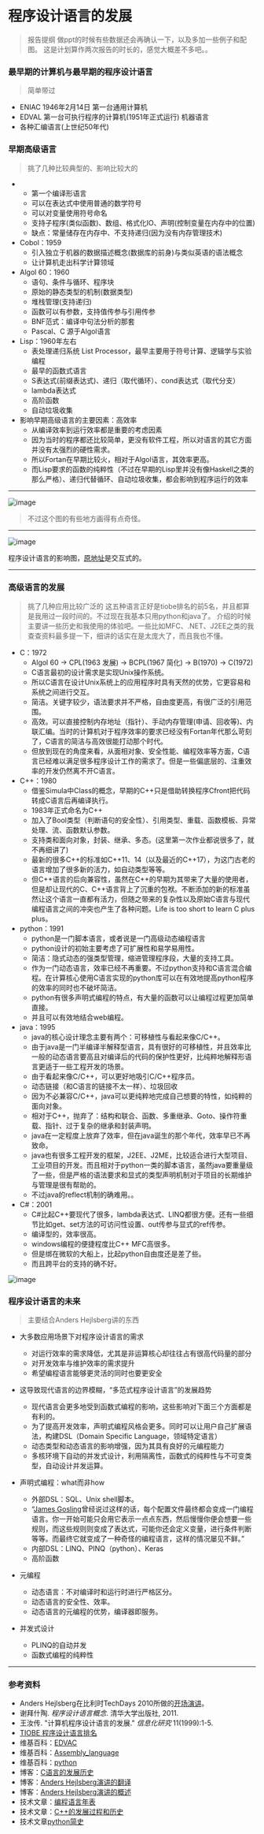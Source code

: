 # 程序设计语言的发展

> 报告提纲
> 做ppt的时候有些数据还会再确认一下，以及多加一些例子和配图。
> 这是计划算作两次报告的时长的，感觉大概差不多吧。。

### 最早期的计算机与最早期的程序设计语言 
> 简单带过

* ENIAC 1946年2月14日 第一台通用计算机
* EDVAL 第一台可执行程序的计算机(1951年正式运行) 机器语言
* 各种汇编语言(上世纪50年代)

### 早期高级语言 
> 挑了几种比较典型的、影响比较大的

* ​
  * 第一个编译形语言
  * 可以在表达式中使用普通的数学符号
  * 可以对变量使用符号命名
  * 支持子程序(类似函数)、数组、格式化IO、声明(控制变量在内存中的位置)
  * 缺点：常量储存在内存中、不支持递归(因为没有内存管理技术)
* Cobol：1959
  * 引入独立于机器的数据描述概念(数据库的前身)与类似英语的语法概念
  * 让计算机走出科学计算领域
* Algol 60：1960
  * 语句、条件与循环、程序块
  * 原始的静态类型的机制(数据类型)
  * 堆栈管理(支持递归)
  * 函数可以有参数，支持值传参与引用传参
  * BNF范式：编译中句法分析的那套
  * Pascal、C 源于Algol语言
* Lisp：1960年左右
  * 表处理递归系统 List Processor，最早主要用于符号计算、逻辑学与实验编程
  * 最早的函数式语言
  * S表达式(前缀表达式)、递归（取代循环）、cond表达式（取代分支）
  * lambda表达式
  * 高阶函数
  * 自动垃圾收集
* 影响早期高级语言的主要因素：高效率
  * 从编译效率到运行效率都是重要的考虑因素
  * 因为当时的程序都还比较简单，更没有软件工程，所以对语言的其它方面并没有太强烈的硬性需求。
  * 所以Fortan在早期比较火，相对于Algol语言，其效率更高。
  * 而Lisp要求的函数的纯粹性（不过在早期的Lisp里并没有像Haskell之类的那么严格）、递归代替循环、自动垃圾收集，都会影响到程序运行的效率


------


![image](https://github.com/Erutan-pku/oo/blob/master/pic/程序设计语言的发展关系图.jpeg?raw=true)

<!-- 图原地址：http://s13.sinaimg.cn/large/50d442d8x92d052ab23dc&690 -->

> 不过这个图的有些地方画得有点奇怪。

------

![image](https://github.com/Erutan-pku/oo/blob/master/pic/程序设计语言的影响图.png?raw=true)

<!-- 图原地址：http://img.blog.csdn.net/20130718155606937 -->

程序设计语言的影响图，[原地址](https://exploringdata.github.io/vis/programming-languages-influence-network/)是交互式的。

------

### 高级语言的发展

> 挑了几种应用比较广泛的
> 这五种语言正好是tiobe排名的前5名，并且都算是我用过一段时间的。不过现在我基本只用python和java了。
> 介绍的时候主要讲一些历史和我使用的体验吧。一些比如MFC、.NET、J2EE之类的我查查资料最多提一下，细讲的话实在是太庞大了，而且我也不懂。

* C：1972
  * Algol 60 -> CPL(1963 发展) -> BCPL(1967 简化) -> B(1970) -> C(1972)
  * C语言最初的设计需求是实现Unix操作系统。
  * 所以C语言在设计Unix系统上的应用程序时具有天然的优势，它更容易和系统之间进行交互。
  * 简洁。关键字较少，语法要求并不严格，自由度更高，有很广泛的引用范围。
  * 高效。可以直接控制内存地址（指针）、手动内存管理(申请、回收等)、内联汇编。当时的计算机对于程序效率的要求已经没有Fortan年代那么苛刻了，C语言的简洁与高效很能打动那个时代。
  * 但放到现在的角度来看，从面相对象、安全性能、编程效率等方面，C语言已经难以满足很多程序设计工作的需求了。但是一些偏底层的、注重效率的开发仍然离不开C语言。
* C++：1980
  * 借鉴Simula中Class的概念，早期的C++只是借助转换程序Cfront把代码转成C语言后再编译执行。
  * 1983年正式命名为C++
  * 加入了Bool类型（判断语句的安全性）、引用类型、重载、函数模板、异常处理、流、函数默认参数。
  * 支持类和面向对象，封装、继承、多态。(这里第一次作业都说很多了，就不再细讲了)
  * 最新的很多C++的标准如C++11、14（以及最近的C++17），为这门古老的语言增加了很多新的活力，如自动类型等等。
  * 但C++语言的后向兼容性，虽然在C++的早期为其带来了大量的使用者，但是却让现代的C、C++语言背上了沉重的包袱。不断添加的新的标准虽然让这个语言一直都有活力，但随之带来的复杂性以及原始C语言与现代编程语言之间的冲突也产生了各种问题。Life is too short to learn C plus plus。
* python：1991
  * python是一门脚本语言，或者说是一门高级动态编程语言
  * python设计的初始主要考虑了可扩展性和易学易用性。
  * 简洁：隐式动态的强类型管理，缩进管理程序段，大量的支持工具。
  * 作为一门动态语言，效率已经不再重要。不过python支持和C语言混合编程。在计算核心使用C语言实现的python库可以在有效地提高python程序的效率的同时也不破坏简洁。
  * python有很多声明式编程的特点，有大量的函数可以让编程过程更加简单直接。
  * 并且可以有效地结合web编程。
* java：1995
  * java的核心设计理念主要有两个：可移植性与看起来像C/C++。
  * 由于java是一门半编译半解释型语言，具有很好的可移植性，并且效率比一般的动态语言要高且对编译后的代码的保护性更好，比纯粹地解释形语言更适于一些工程开发的场景。
  * 由于看起来像C/C++，可以更好地吸引C/C++程序员。
  * 动态链接（和C语言的链接不太一样）、垃圾回收
  * 因为不必兼容C/C++，java可以更纯粹地完成自己想要的特性，如纯粹的面向对象。
  * 相对于C++，抛弃了：结构和联合、函数、多重继承、Goto、操作符重载、指针、过于复杂的继承和封装声明。
  * java在一定程度上放弃了效率，但在java诞生的那个年代，效率早已不再致命。
  * java也有很多工程开发的框架，J2EE、J2ME，比较适合进行大型项目、工业项目的开发。而且相对于python一类的脚本语言，虽然java要重量级了一些，但是严格的语法要求和显式的类型声明机制对于项目的长期维护与管理是很有帮助的。
  * 不过java的reflect机制的确难用。。
* C#：2001
  * C#比起C++要现代了很多，lambda表达式、LINQ都很方便。还有一些细节比如get、set方法的可访问性设置、out传参与显式的ref传参。
  * 编译型的，效率很高。
  * windows编程的便捷程度比C++ MFC高很多。
  * 但是绑在微软的大船上，比起python自由度还是差了些。
  * 而且跨平台的支持的确不好。

![image](https://github.com/Erutan-pku/oo/blob/master/pic/程序设计语言排名%20tiobe%202017-4-26.png?raw=true)

### 程序设计语言的未来

> 主要结合Anders Hejlsberg讲的东西

* 大多数应用场景下对程序设计语言的需求
  * 对运行效率的需求降低，尤其是非运算核心却往往占有很高代码量的部分
  * 对开发效率与维护效率的需求提升
  * 希望编程语言能够更灵活的同时也要更安全

* 这导致现代语言的边界模糊，“多范式程序设计语言”的发展趋势

  * 现代语言会更多地受到函数式编程的影响，这些影响对下面三个方面都是有利的。
  * 为了提高开发效率，声明式编程风格会更多。同时可以让用户自己扩展语法，构建DSL（Domain Specific Language，领域特定语言）
  * 动态类型和动态语言的影响增强，因为其具有良好的元编程能力
  * 多核环境下自动的并发式设计，利用隔离性，函数式的纯粹性与不可变类型，自动设计并发运算。

* 声明式编程：what而非how
  * 外部DSL：SQL、Unix shell脚本。
  * “[James Gosling](http://en.wikipedia.org/wiki/James_Gosling)曾经说过这样的话，每个配置文件最终都会变成一门编程语言。你一开始可能只会用它表示一点点东西，然后慢慢你便会想要一些规则，而这些规则则变成了表达式，可能你还会定义变量，进行条件判断等等。而最终它就变成了一种奇怪的编程语言，这样的情况屡见不鲜。”
  * 内部DSL：LINQ、PINQ（python）、Keras
  * 高阶函数

* 元编程
  * 动态语言：不对编译时和运行时进行严格区分。
  * 动态语言的安全性、效率。
  * 动态语言的元编程的优势，编译器即服务。
    <!--*1*2*3-->

* 并发式设计
  * PLINQ的自动并发
  * 函数式编程的纯粹性 






------

### 参考资料
* Anders Hejlsberg在比利时TechDays 2010所做的[开场演讲](http://blog.zhaojie.me/2010/04/trends-and-future-directions-in-programming-languages-by-anders-1-history-and-trends.html)。
* 谢拜什陶. *程序设计语言概念*. 清华大学出版社, 2011.
* 王汝传. "计算机程序设计语言的发展." *信息化研究* 11(1999):1-5.
* [TIOBE 程序设计语言排名](https://www.tiobe.com/tiobe-index/)
* 维基百科：[EDVAC](https://en.wikipedia.org/wiki/EDVAC)
* 维基百科：[Assembly_language](https://en.wikipedia.org/wiki/Assembly_language)
* 维基百科：[python](https://en.wikipedia.org/wiki/Python_(programming_language))
* 博客：[C语言的发展历史 ](http://blog.chinaunix.net/uid-20603883-id-1916869.html)
* 博客：[Anders Hejlsberg演讲的翻译](http://blog.zhaojie.me/2010/04/trends-and-future-directions-in-programming-languages-by-anders-1-history-and-trends.html)
* 博客：[Anders Hejlsberg演讲的概述](http://www.cnblogs.com/JeffreyZhao/archive/2010/08/30/1812515.html)
* 技术文章：[编程语言年表](http://www.he11oworld.com/other/2025.html)
* 技术文章：[C++的发展过程和历史](http://c.biancheng.net/cpp/biancheng/view/1.html)
* 技术文章[python简史](http://www.cnblogs.com/vamei/archive/2013/02/06/2892628.html)
